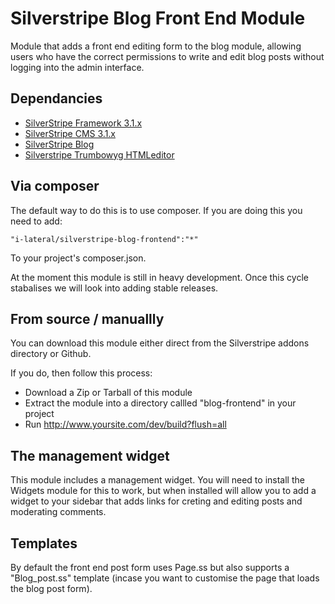 Silverstripe Blog Front End Module
==================================

Module that adds a front end editing form to the blog module, allowing
users who have the correct permissions to write and edit blog posts
without logging into the admin interface.

## Dependancies

* [SilverStripe Framework 3.1.x](https://github.com/silverstripe/silverstripe-framework)
* [SilverStripe CMS 3.1.x](https://github.com/silverstripe/silverstripe-cms)
* [SilverStripe Blog](https://github.com/silverstripe/silverstripe-blog)
* [Silverstripe Trumbowyg HTMLeditor](https://github.com/i-lateral/silverstripe-trumbowyg-htmleditor)

## Via composer

The default way to do this is to use composer. If you are doing this
you need to add:

    "i-lateral/silverstripe-blog-frontend":"*"

To your project's composer.json.

At the moment this module is still in heavy development. Once this cycle
stabalises we will look into adding stable releases.

## From source / manuallly

You can download this module either direct from the Silverstripe addons
directory or Github.

If you do, then follow this process:

* Download a Zip or Tarball of this module
* Extract the module into a directory callled "blog-frontend" in your project
* Run http://www.yoursite.com/dev/build?flush=all

## The management widget

This module includes a management widget. You will need to install the
Widgets module for this to work, but when installed will allow you to
add a widget to your sidebar that adds links for creting and editing
posts and moderating comments.

## Templates

By default the front end post form uses Page.ss but also supports a
"Blog_post.ss" template (incase you want to customise the page that loads
the blog post form).

